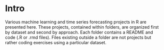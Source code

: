 # Intro
Various machine learning and time series forecasting projects in R are presented here. These projects, contained within folders, are organized first by dataset and second by approach. Each folder contains a README and code (.R or .rmd files). Files existing outside a folder are not projects but rather coding exercises using a particular dataset.
